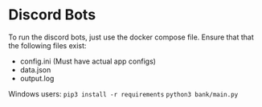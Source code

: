 # Discord Bots
To run the discord bots, just use the docker compose file. 
Ensure that that the following files exist:
- config.ini (Must have actual app configs)
- data.json
- output.log

Windows users:
`pip3 install -r requirements`
`python3 bank/main.py`
